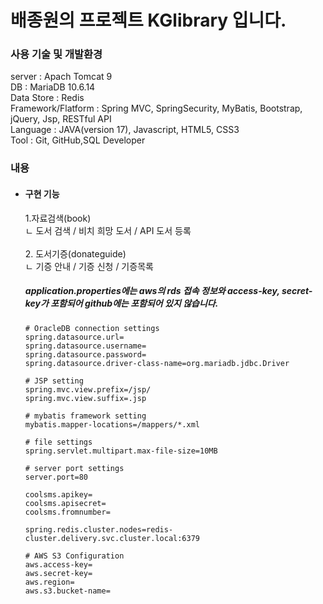 # 배종원의 프로젝트 KGlibrary 입니다.



<h3>사용 기술 및 개발환경</h3>
server : Apach Tomcat 9 <br>
DB : MariaDB 10.6.14 <br>
Data Store : Redis<br>
Framework/Flatform : Spring MVC, SpringSecurity, MyBatis, Bootstrap, jQuery, Jsp, RESTful API<br>
Language : JAVA(version 17), Javascript, HTML5, CSS3<br>
Tool :  Git, GitHub,SQL Developer<br>

<h3>내용</h3>

<ul>
  <li><h4>구현 기능</h4></li>
  1.자료검색(book)<br>
  ㄴ 도서 검색 / 비치 희망 도서 / API 도서 등록<br>
  <br>
  2. 도서기증(donateguide)<br>
  ㄴ 기증 안내 / 기증 신청 / 기증목록<br>
  
<h5>application.properties에는 aws의 rds 접속 정보와 access-key, secret-key가 포함되어 github에는 포함되어 있지 않습니다.</h5>

```properties
# OracleDB connection settings
spring.datasource.url=
spring.datasource.username=
spring.datasource.password=
spring.datasource.driver-class-name=org.mariadb.jdbc.Driver

# JSP setting
spring.mvc.view.prefix=/jsp/
spring.mvc.view.suffix=.jsp

# mybatis framework setting
mybatis.mapper-locations=/mappers/*.xml
 
# file settings
spring.servlet.multipart.max-file-size=10MB

# server port settings
server.port=80

coolsms.apikey=
coolsms.apisecret=
coolsms.fromnumber=

spring.redis.cluster.nodes=redis-cluster.delivery.svc.cluster.local:6379

# AWS S3 Configuration
aws.access-key=
aws.secret-key=
aws.region=
aws.s3.bucket-name=
